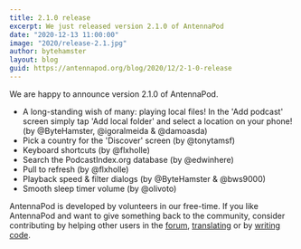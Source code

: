 ```yaml
---
title: 2.1.0 release
excerpt: We just released version 2.1.0 of AntennaPod
date: "2020-12-13 11:00:00"
image: "2020/release-2.1.jpg"
author: bytehamster
layout: blog
guid: https://antennapod.org/blog/2020/12/2-1-0-release
---
```


We are happy to announce version 2.1.0 of AntennaPod.

- A long-standing wish of many: playing local files! In the 'Add podcast' screen simply tap 'Add local folder' and select a location on your phone! (by @ByteHamster, @igoralmeida & @damoasda)
- Pick a country for the 'Discover' screen (by @tonytamsf)
- Keyboard shortcuts (by @flxholle)
- Search the PodcastIndex.org database (by @edwinhere)
- Pull to refresh (by @flxholle)
- Playback speed & filter dialogs (by @ByteHamster & @bws9000)
- Smooth sleep timer volume (by @olivoto)

AntennaPod is developed by volunteers in our free-time. If you like AntennaPod and want to give something back to the community, consider contributing by helping other users in the [forum](https://forum.antennapod.org/), [translating](https://www.transifex.com/antennapod/antennapod/) or by [writing code](https://github.com/AntennaPod/AntennaPod).

